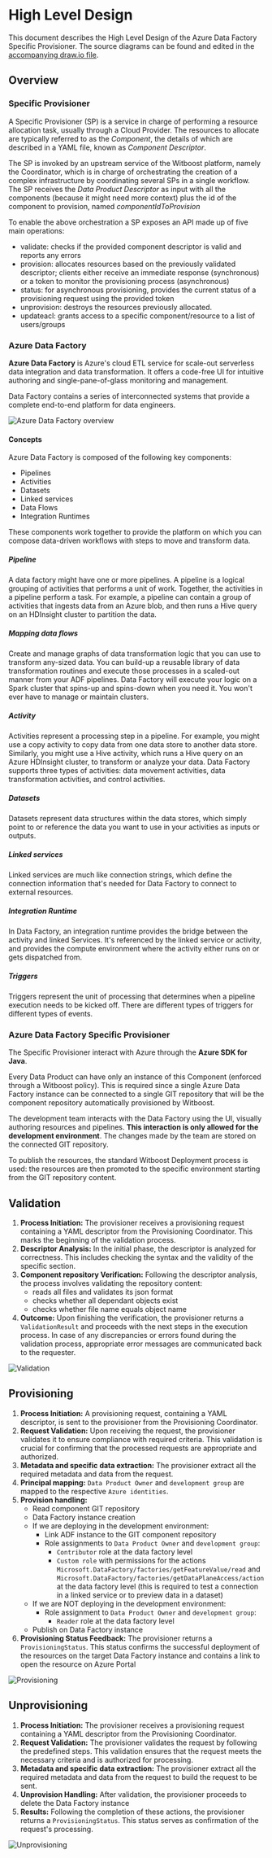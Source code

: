 # High Level Design

This document describes the High Level Design of the Azure Data Factory Specific Provisioner.
The source diagrams can be found and edited in the [accompanying draw.io file](hld.drawio).

## Overview

### Specific Provisioner

A Specific Provisioner (SP) is a service in charge of performing a resource allocation task, usually
through a Cloud Provider. The resources to allocate are typically referred to as the _Component_, the
details of which are described in a YAML file, known as _Component Descriptor_.

The SP is invoked by an upstream service of the Witboost platform, namely the Coordinator, which is in charge of orchestrating the creation
of a complex infrastructure by coordinating several SPs in a single workflow. The SP receives
the _Data Product Descriptor_ as input with all the components (because it might need more context) plus the id of the component to provision, named _componentIdToProvision_

To enable the above orchestration a SP exposes an API made up of five main operations:
- validate: checks if the provided component descriptor is valid and reports any errors
- provision: allocates resources based on the previously validated descriptor; clients either receive an immediate response (synchronous) or a token to monitor the provisioning process (asynchronous)
- status: for asynchronous provisioning, provides the current status of a provisioning request using the provided token
- unprovision: destroys the resources previously allocated.
- updateacl: grants access to a specific component/resource to a list of users/groups

### Azure Data Factory

**Azure Data Factory** is Azure's cloud ETL service for scale-out serverless data integration and data transformation. It offers a code-free UI for intuitive authoring and single-pane-of-glass monitoring and management.

Data Factory contains a series of interconnected systems that provide a complete end-to-end platform for data engineers.

![Azure Data Factory overview](img/overview.svg)

#### Concepts
Azure Data Factory is composed of the following key components:
- Pipelines
- Activities
- Datasets
- Linked services
- Data Flows
- Integration Runtimes

These components work together to provide the platform on which you can compose data-driven workflows with steps to move and transform data.

##### Pipeline
A data factory might have one or more pipelines. A pipeline is a logical grouping of activities that performs a unit of work. Together, the activities in a pipeline perform a task. For example, a pipeline can contain a group of activities that ingests data from an Azure blob, and then runs a Hive query on an HDInsight cluster to partition the data.

##### Mapping data flows
Create and manage graphs of data transformation logic that you can use to transform any-sized data. You can build-up a reusable library of data transformation routines and execute those processes in a scaled-out manner from your ADF pipelines. Data Factory will execute your logic on a Spark cluster that spins-up and spins-down when you need it. You won't ever have to manage or maintain clusters.

##### Activity
Activities represent a processing step in a pipeline. For example, you might use a copy activity to copy data from one data store to another data store. Similarly, you might use a Hive activity, which runs a Hive query on an Azure HDInsight cluster, to transform or analyze your data. Data Factory supports three types of activities: data movement activities, data transformation activities, and control activities.

##### Datasets
Datasets represent data structures within the data stores, which simply point to or reference the data you want to use in your activities as inputs or outputs.

##### Linked services
Linked services are much like connection strings, which define the connection information that's needed for Data Factory to connect to external resources.

##### Integration Runtime
In Data Factory, an integration runtime provides the bridge between the activity and linked Services. It's referenced by the linked service or activity, and provides the compute environment where the activity either runs on or gets dispatched from.

##### Triggers
Triggers represent the unit of processing that determines when a pipeline execution needs to be kicked off. There are different types of triggers for different types of events.

### Azure Data Factory Specific Provisioner

The Specific Provisioner interact with Azure through the **Azure SDK for Java**.

Every Data Product can have only an instance of this Component (enforced through a Witboost policy). This is required since a single Azure Data Factory instance can be connected to a single GIT repository that will be the component repository automatically provisioned by Witboost.

The development team interacts with the Data Factory using the UI, visually authoring resources and pipelines. **This interaction is only allowed for the development environment**. The changes made by the team are stored on the connected GIT repository.

To publish the resources, the standard Witboost Deployment process is used: the resources are then promoted to the specific environment starting from the GIT repository content.

## Validation

1. **Process Initiation:** The provisioner receives a provisioning request containing a YAML descriptor from the Provisioning Coordinator. This marks the beginning of the validation process.
2. **Descriptor Analysis:** In the initial phase, the descriptor is analyzed for correctness. This includes checking the syntax and the validity of the specific section.
3. **Component repository Verification:** Following the descriptor analysis, the process involves validating the repository content:
    - reads all files and validates its json format
    - checks whether all dependant objects exist
    - checks whether file name equals object name
4. **Outcome:** Upon finishing the verification, the provisioner returns a `ValidationResult` and proceeds with the next steps in the execution process. In case of any discrepancies or errors found during the validation process, appropriate error messages are communicated back to the requester.

![Validation](img/hld-Validate.png)

## Provisioning

1. **Process Initiation:** A provisioning request, containing a YAML descriptor, is sent to the provisioner from the Provisioning Coordinator.
2. **Request Validation:** Upon receiving the request, the provisioner validates it to ensure compliance with required criteria. This validation is crucial for confirming that the processed requests are appropriate and authorized.
3. **Metadata and specific data extraction:** The provisioner extract all the required metadata and data from the request.
4. **Principal mapping:** `Data Product Owner` and `development group` are mapped to the respective `Azure identities`.
5. **Provision handling:**
    * Read component GIT repository
    * Data Factory instance creation
    * If we are deploying in the development environment:
      * Link ADF instance to the GIT component repository
      * Role assignments to `Data Product Owner` and `development group`:
        - `Contributor` role at the data factory level
        - `Custom role` with permissions for the actions `Microsoft.DataFactory/factories/getFeatureValue/read` and `Microsoft.DataFactory/factories/getDataPlaneAccess/action` at the data factory level (this is required to test a connection in a linked service or to preview data in a dataset)
   * If we are NOT deploying in the development environment:
       * Role assignment to `Data Product Owner` and `development group`:
           - `Reader` role at the data factory level
   * Publish on Data Factory instance
6. **Provisioning Status Feedback:** The provisioner returns a `ProvisioningStatus`. This status confirms the successful deployment of the resources on the target Data Factory instance and contains a link to open the resource on Azure Portal

![Provisioning](img/hld-Provisioning.png)

## Unprovisioning

1. **Process Initiation:** The provisioner receives a provisioning request containing a YAML descriptor from the Provisioning Coordinator.
2. **Request Validation:** The provisioner validates the request by following the predefined steps. This validation ensures that the request meets the necessary criteria and is authorized for processing.
3. **Metadata and specific data extraction:** The provisioner extract all the required metadata and data from the request to build the request to be sent.
4. **Unprovision Handling:** After validation, the provisioner proceeds to delete the Data Factory instance
5. **Results:** Following the completion of these actions, the provisioner returns a `ProvisioningStatus`. This status serves as confirmation of the request's processing.

![Unprovisioning](img/hld-Unprovisioning.png)